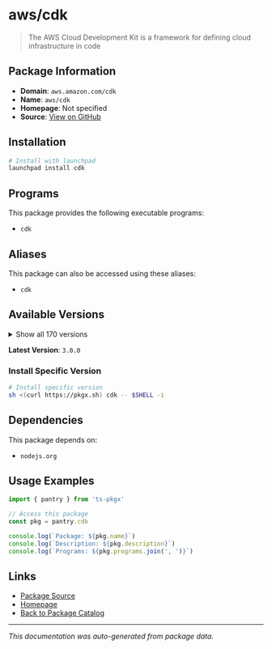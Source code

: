 # aws/cdk

> The AWS Cloud Development Kit is a framework for defining cloud infrastructure in code

## Package Information

- **Domain**: `aws.amazon.com/cdk`
- **Name**: `aws/cdk`
- **Homepage**: Not specified
- **Source**: [View on GitHub](https://github.com/pkgxdev/pantry/tree/main/projects/aws.amazon.com/cdk/package.yml)

## Installation

```bash
# Install with launchpad
launchpad install cdk
```

## Programs

This package provides the following executable programs:

- `cdk`

## Aliases

This package can also be accessed using these aliases:

- `cdk`

## Available Versions

<details>
<summary>Show all 170 versions</summary>

- `3.0.0`, `2.1024.0`, `2.1023.0`, `2.1022.0`, `2.1021.0`
- `2.1020.2`, `2.1020.1`, `2.1020.0`, `2.1019.2`, `2.1019.1`
- `2.1019.0`, `2.1018.1`, `2.1018.0`, `2.1017.1`, `2.1017.0`
- `2.1016.1`, `2.1016.0`, `2.1015.0`, `2.1014.0`, `2.1013.0`
- `2.1012.0`, `2.1011.0`, `2.1010.0`, `2.1009.0`, `2.1008.0`
- `2.1007.0`, `2.1006.0`, `2.1005.0`, `2.1004.0`, `2.1003.0`
- `2.1002.0`, `2.1001.0`, `2.1000.3`, `2.1000.2`, `2.1000.1`
- `2.1000.0`, `2.179.0`, `2.178.2`, `2.178.1`, `2.178.0`
- `2.177.0`, `2.176.0`, `2.175.1`, `2.175.0`, `2.174.1`
- `2.174.0`, `2.173.4`, `2.173.3`, `2.173.2`, `2.173.1`
- `2.173.0`, `2.172.0`, `2.171.1`, `2.171.0`, `2.170.0`
- `2.169.0`, `2.168.0`, `2.167.2`, `2.167.1`, `2.167.0`
- `2.166.0`, `2.165.0`, `2.164.1`, `2.164.0`, `2.163.1`
- `2.163.0`, `2.162.1`, `2.162.0`, `2.161.1`, `2.161.0`
- `2.160.0`, `2.159.1`, `2.159.0`, `2.158.0`, `2.157.0`
- `2.156.0`, `2.155.0`, `2.154.1`, `2.154.0`, `2.153.0`
- `2.152.0`, `2.151.1`, `2.151.0`, `2.150.0`, `2.149.0`
- `2.148.1`, `2.148.0`, `2.147.3`, `2.147.2`, `2.147.1`
- `2.147.0`, `2.146.0`, `2.145.0`, `2.144.0`, `2.143.1`
- `2.143.0`, `2.142.1`, `2.142.0`, `2.141.0`, `2.140.0`
- `2.139.1`, `2.139.0`, `2.138.0`, `2.137.0`, `2.136.1`
- `2.136.0`, `2.135.0`, `2.134.0`, `2.133.0`, `2.132.1`
- `2.132.0`, `2.131.0`, `2.130.0`, `2.129.0`, `2.128.0`
- `2.127.0`, `2.126.0`, `2.125.0`, `2.124.0`, `2.123.0`
- `2.122.0`, `2.121.1`, `2.121.0`, `2.120.0`, `2.119.0`
- `2.118.0`, `2.117.0`, `2.116.1`, `2.116.0`, `2.115.0`
- `2.114.1`, `2.114.0`, `2.113.0`, `2.112.0`, `2.111.0`
- `2.110.1`, `2.110.0`, `2.109.0`, `2.108.1`, `2.108.0`
- `2.107.0`, `2.106.1`, `2.106.0`, `2.105.0`, `2.104.0`
- `2.103.1`, `2.103.0`, `2.102.1`, `2.102.0`, `2.101.1`
- `2.101.0`, `2.100.0`, `2.99.1`, `2.99.0`, `2.98.0`
- `2.97.1`, `2.97.0`, `2.96.2`, `2.96.1`, `2.96.0`
- `2.95.1`, `2.95.0`, `2.94.0`, `2.93.0`, `2.92.0`
- `2.91.0`, `2.90.0`, `2.89.0`, `2.88.0`, `2.87.0`

</details>

**Latest Version**: `3.0.0`

### Install Specific Version

```bash
# Install specific version
sh <(curl https://pkgx.sh) cdk -- $SHELL -i
```

## Dependencies

This package depends on:

- `nodejs.org`

## Usage Examples

```typescript
import { pantry } from 'ts-pkgx'

// Access this package
const pkg = pantry.cdk

console.log(`Package: ${pkg.name}`)
console.log(`Description: ${pkg.description}`)
console.log(`Programs: ${pkg.programs.join(', ')}`)
```

## Links

- [Package Source](https://github.com/pkgxdev/pantry/tree/main/projects/aws.amazon.com/cdk/package.yml)
- [Homepage](#)
- [Back to Package Catalog](../../../package-catalog.md)

---

*This documentation was auto-generated from package data.*
